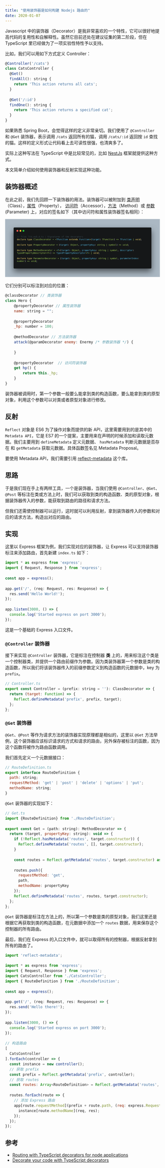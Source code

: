 ```yaml
---
title: "使用装饰器是如何构建 Nodejs 路由的"
date: 2020-01-07
---
```


Javascript 中的装饰器（Decorator）是我非常喜欢的一个特性，它可以很好地提高代码的复用性和自解释性。虽然它目前还处在建议征集的第二阶段，但在 TypeScript 里已经做为了一项实验性特性予以支持。

<!--more-->

比如，我们可以用如下方式定义 Controller：

```js
@Controller('/cats')
class CatsController {
  @Get()
  findAll(): string {
    return 'This action returns all cats';
  }

  @Get('/:id')
  findOne(): string {
    return 'This action returns a specified cat';
  }
}
```

如果熟悉 Spring Boot，会觉得这样的定义非常亲切。我们使用了 `@Controller` 和 `@Get` 装饰器，表示调用 `/cats` 返回所有的猫，调用 `/cats/:id` 返回按 `id` 查找的猫。这样的定义形式让代码看上去可读性很强，也清爽多了。

实际上这种写法在 TypeScript 中是比较常见的，比如 [NestJs](https://docs.nestjs.com/controllers) 框架就提供这种方式。

本文简单介绍如何使用装饰器和反射实现这种功能。

## 装饰器概述

在此之前，我们先回顾一下装饰器的用法。装饰器可以被附加到 [类声明](https://www.tslang.cn/docs/handbook/decorators.html#class-decorators)（Class），[属性](https://www.tslang.cn/docs/handbook/decorators.html#property-decorators)（Property）， [访问符](https://www.tslang.cn/docs/handbook/decorators.html#accessor-decorators)（Accessor），[方法](https://www.tslang.cn/docs/handbook/decorators.html#method-decorators)（Method）或 [参数](https://www.tslang.cn/docs/handbook/decorators.html#parameter-decorators)(Parameter) 上，对应的签名如下（其中访问符和属性装饰器签名相同）：

![decorator usage](./assets/img1.png)

它们分别可以标注到对应的位置：

```js
@classDecorator // 类装饰器
class Hero {
    @propertyDecorator // 属性装饰器
    name: string = "";

    @propertyDecorator
    _hp: number = 100;

    @methodDecorator // 方法装饰器
    attack(@paramDecorator enemy: Enermy /* 参数装饰器 */) {

    }

    @propertyDecorator  // 访问符装饰器
    get hp() {
        return this._hp;
    }
}
```

装饰器被调用时，第一个参数一般要么能拿到类的构造函数，要么能拿到类的原型对象，利用这个参数可以对类或者原型对象进行修改。

## 反射

`Reflect` 对象是 ES6 为了操作对象而提供的新 API，这里需要用到的是其中的 `Metadata API`，它是 ES7 的一个提案，主要用来在声明的时候添加和读取元数据。我们主要用到 `defineMetadata` 定义元数据、 `hasMetadata` 判断元数据是否存在 和 `getMetadata` 获取元数据。具体函数签名见 Metadata Proposal。

要使用 Metadata API，我们需要引用 [reflect-metadata](https://github.com/rbuckton/reflect-metadata) 这个库。

## 思路

于是我们现在手上有两样工具，一个是装饰器，当我们使用 `@Controller`、`@Get`、`@Post` 等标注在类或方法上时，我们可以获取到类的构造函数、类的原型对象，根据装饰器传入的参数，能获取到路由的路径和请求方法。

但我们还需使控制器可以运行，这时就可以利用反射，拿到装饰器传入的参数和对应的请求方法，构造出对应的路由。

## 实现

这里以 Express 框架为例，我们实现对应的装饰器，让 Express 可以支持装饰器标注来添加路由，首先新建 `index.ts` 如下：

```js
import * as express from 'express';
import { Request, Response } from 'express';

const app = express();

app.get('/', (req: Request, res: Response) => {
  res.send('Hello World!');
});

app.listen(3000, () => {
  console.log('Started express on port 3000');
});
```

这是一个基础的 Express 入口文件。

### `@Controller` 装饰器

接下来实现 `@Controller` 装饰器，它是标注在控制器 **类** 上的，用来标注这个类是一个控制器类，并提供一个路由前缀作为参数。因为类装饰器第一个参数是类的构造函数，所以我们将该装饰器传入的前缀参数定义到构造函数的元数据中，key 为 `prefix`。


```js
// Controller.ts
export const Controller = (prefix: string = ''): ClassDecorator => {
  return (target: Function) => {
    Reflect.defineMetadata('prefix', prefix, target);
  };
};
```

### `@Get` 装饰器
`@Get`、`@Post` 等作为请求方法的装饰器实现原理都是相似的，这里以 `@Get` 方法举例，这个装饰器应该标识请求的方式和请求的路由，另外保存被标注的函数，因为这个函数将被作为路由函数调用。

我们首先定义一个元数据接口：

```js
// RouteDefinition.ts
export interface RouteDefinition {
  path: string;
  requestMethod: 'get' | 'post' | 'delete' | 'options' | 'put';
  methodName: string;
}
```

`@Get` 装饰器的实现如下：

```js
// Get.ts
import {RouteDefinition} from './RouteDefinition';

export const Get = (path: string): MethodDecorator => {
  return (target, propertyKey: string): void => {
    if (!Reflect.hasMetadata('routes', target.constructor)) {
      Reflect.defineMetadata('routes', [], target.constructor);
    }

    const routes = Reflect.getMetadata('routes', target.constructor) as Array<RouteDefinition>;

    routes.push({
      requestMethod: 'get',
      path,
      methodName: propertyKey
    });
    Reflect.defineMetadata('routes', routes, target.constructor);
  };
};
```

`@Get` 装饰器是标注在方法上的，所以第一个参数是类的原型对象，我们这里还是根据它再获取到类的构造函数，在元数据中添加一个 `routes` 数据，用来保存这个控制器的所有路由。

最后，我们在 Express 的入口文件中，就可以取得所有的控制器，根据反射拿到所有的路由了。

```js
import 'reflect-metadata';

import * as express from 'express';
import { Request, Response } from 'express';
import CatsController from './CatsController';
import { RouteDefinition } from './RouteDefinition';

const app = express();

app.get('/', (req: Request, res: Response) => {
  res.send('Hello there!');
});

app.listen(3000, () => {
  console.log('Started express on port 3000');
});

// 构造路由
[
  CatsController
].forEach(controller => {
  const instance = new controller();
  // 获取 prefix
  const prefix = Reflect.getMetadata('prefix', controller);
  // 获取 routes
  const routes: Array<RouteDefinition> = Reflect.getMetadata('routes', controller);

  routes.forEach(route => {
    // 添加 Express 路由
    app[route.requestMethod](prefix + route.path, (req: express.Request, res: express.Response) => {
      instance[route.methodName](req, res);
    });
  });
});
```

## 参考

- [Routing with TypeScript decorators for node applications](https://nehalist.io/routing-with-typescript-decorators/)
- [Decorate your code with TypeScript decorators](https://codeburst.io/decorate-your-code-with-typescript-decorators-5be4a4ffecb4)
